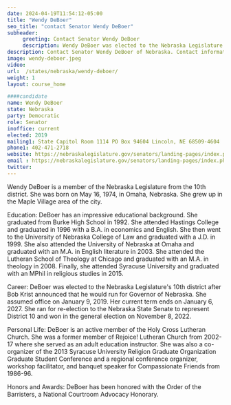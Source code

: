 ```yaml
---
date: 2024-04-19T11:54:12-05:00
title: "Wendy DeBoer"
seo_title: "contact Senator Wendy DeBoer"
subheader:
     greeting: Contact Senator Wendy DeBoer
     description: Wendy DeBoer was elected to the Nebraska Legislature's 10th district after Bob Krist announced that he would run for Governor of Nebraska. She assumed office on January 9, 2019. Her current term ends on January 6, 2027.
description: Contact Senator Wendy DeBoer of Nebraska. Contact information for Wendy DeBoer includes email address, phone number, and mailing address.
image: wendy-deboer.jpeg
video:
url:  /states/nebraska/wendy-deboer/
weight: 1
layout: course_home

####candidate
name: Wendy DeBoer
state: Nebraska
party: Democratic
role: Senator
inoffice: current
elected: 2019
mailing1: State Capitol Room 1114 PO Box 94604 Lincoln, NE 68509-4604
phone1: 402-471-2718
website: https://nebraskalegislature.gov/senators/landing-pages/index.php?District=10/
email : https://nebraskalegislature.gov/senators/landing-pages/index.php?District=10/
twitter:
---
```


Wendy DeBoer is a member of the Nebraska Legislature from the 10th district. She was born on May 16, 1974, in Omaha, Nebraska. She grew up in the Maple Village area of the city.

Education:
DeBoer has an impressive educational background. She graduated from Burke High School in 1992. She attended Hastings College and graduated in 1996 with a B.A. in economics and English. She then went to the University of Nebraska College of Law and graduated with a J.D. in 1999. She also attended the University of Nebraska at Omaha and graduated with an M.A. in English literature in 2003. She attended the Lutheran School of Theology at Chicago and graduated with an M.A. in theology in 2008. Finally, she attended Syracuse University and graduated with an MPhil in religious studies in 2015.

Career:
DeBoer was elected to the Nebraska Legislature's 10th district after Bob Krist announced that he would run for Governor of Nebraska. She assumed office on January 9, 2019. Her current term ends on January 6, 2027. She ran for re-election to the Nebraska State Senate to represent District 10 and won in the general election on November 8, 2022.

Personal Life:
DeBoer is an active member of the Holy Cross Lutheran Church. She was a former member of Rejoice! Lutheran Church from 2002-17 where she served as an adult education instructor. She was also a co-organizer of the 2013 Syracuse University Religion Graduate Organization Graduate Student Conference and a regional conference organizer, workshop facilitator, and banquet speaker for Compassionate Friends from 1986-96.

Honors and Awards:
DeBoer has been honored with the Order of the Barristers, a National Courtroom Advocacy Honorary.
